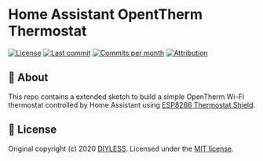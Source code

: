 # Home Assistant OpentTherm Thermostat

[![License](https://img.shields.io/github/license/mikevansighem/homeassistant-opentherm-thermostat?style=flat-square)](https://github.com/mikevansighem/homeassistant/blob/master/LICENSE)
[![Last commit](https://img.shields.io/github/last-commit/mikevansighem/homeassistant-opentherm-thermostat?style=flat-square)](https://github.com/mikevansighem/homeassistant/commits/master)
[![Commits per month](https://img.shields.io/github/commit-activity/m/mikevansighem/homeassistant-opentherm-thermostat?style=flat-square)](https://github.com/mikevansighem/homeassistant/commits/master)
[![Attribution](https://img.shields.io/badge/attribution-DIYLESS-blue?style=flat-square)](http://diyless.com/)

## :page_facing_up: About

This repo contains a extended sketch to build a simple OpenTherm Wi-Fi thermostat controlled by Home Assistant using [ESP8266 Thermostat Shield](https://diyless.com/product/esp8266-thermostat-shield).

## :bookmark_tabs: License
Original copyright (c) 2020 [DIYLESS](http://diyless.com/). Licensed under the [MIT license](/LICENSE?raw=true).
